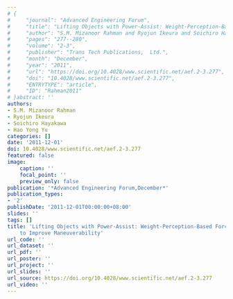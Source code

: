 ```yaml
---
# {
#     "journal": "Advanced Engineering Forum",
#     "title": "Lifting Objects with Power-Assist: Weight-Perception-Based Force Control Concepts to Improve Maneuverability",
#     "author": "S.M. Mizanoor Rahman and Ryojun Ikeura and Soichiro Hayakawa and Hao Yong Yu",
#     "pages": "277--280",
#     "volume": "2-3",
#     "publisher": "Trans Tech Publications,  Ltd.",
#     "month": "December",
#     "year": "2011",
#     "url": "https://doi.org/10.4028/www.scientific.net/aef.2-3.277",
#     "doi": "10.4028/www.scientific.net/aef.2-3.277",
#     "ENTRYTYPE": "article",
#     "ID": "Rahman2011"
# }abstract: ''
authors:
- S.M. Mizanoor Rahman
- Ryojun Ikeura
- Soichiro Hayakawa
- Hao Yong Yu
categories: []
date: '2011-12-01'
doi: 10.4028/www.scientific.net/aef.2-3.277
featured: false
image:
    caption: ''
    focal_point: ''
    preview_only: false
publication: '*Advanced Engineering Forum,December*'
publication_types:
- '2'
publishDate: '2011-12-01T00:00:00+08:00'
slides: ''
tags: []
title: 'Lifting Objects with Power-Assist: Weight-Perception-Based Force Control Concepts
    to Improve Maneuverability'
url_code: ''
url_dataset: ''
url_pdf: ''
url_poster: ''
url_project: ''
url_slides: ''
url_source: https://doi.org/10.4028/www.scientific.net/aef.2-3.277
url_video: ''
---
```

